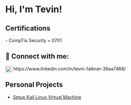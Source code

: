 <h1>Hi, I'm Tevin!</h1>

<h2>Certifications</h2>
- CompTia Security + 0701


<h2> 🤳 Connect with me:</h2>

<img align="left" alt="JoshMadakor | LinkedIn" width="22px" src="https://cdn.jsdelivr.net/npm/simple-icons@v3/icons/linkedin.svg" />
https://www.linkedin.com/in/tevin-falkner-36aa7468/


<h2> Personal Projects</h2>

- [Setup Kali Linux Virtual Machine](https://github.com/TevinFa/SetupKaliLinuxVM)

<!--

- 🔭 I’m currently working on ...
- 🌱 I’m currently learning ...
- 👯 I’m looking to collaborate on ...
- 🤔 I’m looking for help with ...
- 💬 Ask me about ...
- 📫 How to reach me: ...
- 😄 Pronouns: ...
- ⚡ Fun fact: ...
-->
